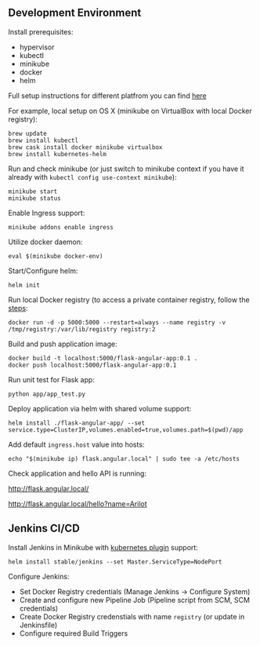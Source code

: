 ## Development Environment

Install prerequisites:

* hypervisor
* kubectl
* minikube
* docker
* helm

Full setup instructions for different platfrom you can find [here](https://kubernetes.io/docs/tasks/tools/install-minikube/)

For example, local setup on OS X (minikube on VirtualBox with local Docker registry):
```
brew update
brew install kubectl
brew cask install docker minikube virtualbox
brew install kubernetes-helm
```

Run and check minikube (or just switch to minikube context if you have it already with `kubectl config use-context minikube`):
```
minikube start
minikube status
```

Enable Ingress support:
```
minikube addons enable ingress
```

Utilize docker daemon:
```
eval $(minikube docker-env)
```

Start/Configure helm:
```
helm init
```

Run local Docker registry (to access a private container registry, follow the [steps](https://kubernetes.io/docs/concepts/containers/images/):
```
docker run -d -p 5000:5000 --restart=always --name registry -v /tmp/registry:/var/lib/registry registry:2
```

Build and push application image:
```
docker build -t localhost:5000/flask-angular-app:0.1 .
docker push localhost:5000/flask-angular-app:0.1
```

Run unit test for Flask app:
```
python app/app_test.py
```

Deploy application via helm with shared volume support:
```
helm install ./flask-angular-app/ --set service.type=ClusterIP,volumes.enabled=true,volumes.path=$(pwd)/app
```

Add default `ingress.host` value into hosts:
```
echo "$(minikube ip) flask.angular.local" | sudo tee -a /etc/hosts
```

Check application and hello API is running:

http://flask.angular.local/

http://flask.angular.local/hello?name=Arilot


## Jenkins CI/CD


Install Jenkins in Minikube with [kubernetes plugin](https://github.com/jenkinsci/kubernetes-plugin) support:
```
helm install stable/jenkins --set Master.ServiceType=NodePort
```

Configure Jenkins:

* Set Docker Registry credentials (Manage Jenkins -> Configure System)
* Create and configure new Pipeline Job (Pipeline script from SCM, SCM credentials)
* Create Docker Registry credenstials with name `registry` (or update in Jenkinsfile)
* Configure required Build Triggers
